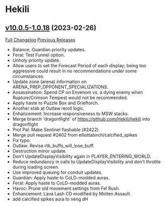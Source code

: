 # Hekili

## [v10.0.5-1.0.18](https://github.com/Hekili/hekili/tree/v10.0.5-1.0.18) (2023-02-26)
[Full Changelog](https://github.com/Hekili/hekili/compare/v10.0.5-1.0.17...v10.0.5-1.0.18) [Previous Releases](https://github.com/Hekili/hekili/releases)

- Balance, Guardian priority updates.  
- Feral: Test Funnel option.  
- Unholy priority update.  
- Allow users to set the Forecast Period of each display; being too aggressive could result in no recommendations under some circumstances.  
- Update zone (arena) information on ARENA\_PREP\_OPPONENT\_SPECIALIZATIONS.  
- Assassination: Spend CP on Envenom vs. a dying enemy when Rupture/Crimson Tempest would not be recommended.  
- Apply haste to Puzzle Box and Grieftorch.  
- Another stab at Outlaw reroll logic.  
- Enhancement: Increase responsiveness to MSW stacks.  
- Merge branch 'dragonflight' of https://github.com/Hekili/hekili into dragonflight  
- Prot Pal:  Make Sentinel flashable (#2422)  
- Merge pull request #2402 from elliottabirch/calcified\_spikes  
- Fix typo.  
- Outlaw: Revise rtb\_buffs\_will\_lose\_buff.  
- Destruction minor update.  
- Don't UpdateDisplayVisibility again in PLAYER\_ENTERING\_WORLD.  
- Reduce redundancy in calls to UpdateDisplayVisibility and don't throttle during loading screen.  
- Use improved queuing for conduit updates.  
- Guardian:  Apply haste to CoLD-modded auras.  
- Feral: Apply haste to CoLD-modded auras.  
- Havoc: Prune old movement settings from Fel Rush.  
- Enhancement: Lava Lash CD modified by Molten Assault.  
- add calcified spikes aura to veng dH  
